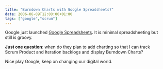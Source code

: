 ```yaml
---
title: "Burndown Charts with Google Spreadsheets?"
date: 2006-06-09T12:00:00+01:00
tags: ["google","scrum"]
---
```


Google just launched <a href="http://spreadsheets.google.com/">Google Spreadsheets</a>. It is minimal spreadsheeting but still is groovy.

<strong>Just one question</strong>: when do they plan to add charting so that I can track Scrum Product and Iteration backlogs and display Burndown Charts?

Nice play Google, keep on changing our digital world.
